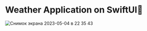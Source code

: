 # Weather Application on SwiftUI📱
![Снимок экрана 2023-05-04 в 22 35 43](https://user-images.githubusercontent.com/128493258/236284159-d3a6d9a3-2c1f-4011-ac49-9c89b8be35ec.png)
